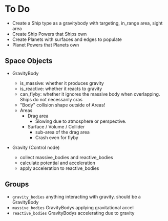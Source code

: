 To Do
=====


- Create a Ship type as a gravitybody with targeting, in_range area, sight area
- Create Ship Powers that Ships own
- Create Planets with surfaces and edges to populate
- Planet Powers that Planets own



Space Objects
-------------

- GravityBody
    - is_massive: whether it produces gravity
    - is_reactive: whether it reacts to gravity
    - can_flyby: whether it ignores the massive body when overlapping. Ships do not necessarily cras
    - "Body" collision shape outside of Areas!
    - Areas
        - Drag area
            - Slowing due to atmosphere or perspective. 
        - Surface / Volume / Collider
            - sub-area of the drag area 
            - Crash even for flyby
              
- Gravity (Control node)
    - collect massive_bodies and reactive_bodies
    - calculate potential and acceleration
    - apply acceleration to reactive_bodies

Groups
------
- `gravity_bodies` anything interacting with gravity. should be a GravityBody
- `massive_bodies` GravityBodys applying gravitational accel
- `reactive_bodies` GravityBodys accelerating due to gravity